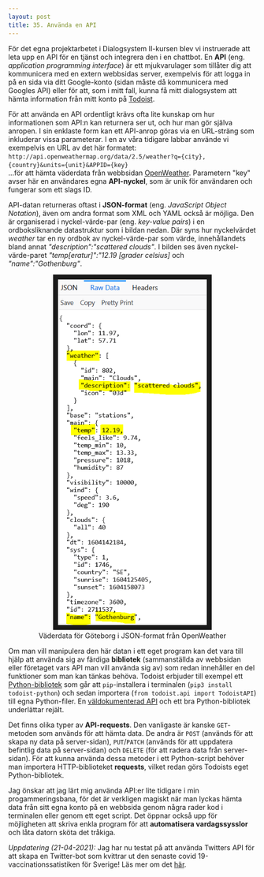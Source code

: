```yaml
---
layout: post
title: 35. Använda en API
---
```


För det egna projektarbetet i Dialogsystem II-kursen blev vi instruerade att leta upp en API för en tjänst och integrera den i en chattbot. En **API** (eng. *application programming interface*) är ett mjukvarulager som tillåter dig att kommunicera med en extern webbsidas server, exempelvis för att logga in på en sida via ditt Google-konto (sidan måste då kommunicera med Googles API) eller för att, som i mitt fall, kunna få mitt dialogsystem att hämta information från mitt konto på [Todoist](https://todoist.com/app/). 

För att använda en API ordentligt krävs ofta lite kunskap om hur informationen som API:n kan returnera ser ut, och hur man gör själva anropen. I sin enklaste form kan ett API-anrop göras via en URL-sträng som inkluderar vissa parameterar. I en av våra tidigare labbar använde vi exempelvis en URL av det här formatet:<br> `http://api.openweathermap.org/data/2.5/weather?q={city},{country}&units={unit}&APPID={key}`<br> 
...för att hämta väderdata från webbsidan [OpenWeather](https://openweathermap.org/). Parametern "key" avser här en användares egna **API-nyckel**, som är unik för användaren och fungerar som ett slags ID.

API-datan returneras oftast i **JSON-format** (eng. *JavaScript Object Notation*), även om andra format som XML och YAML också är möjliga. Den är organiserad i nyckel-värde-par (eng. *key-value pairs*) i en ordboksliknande datastruktur som i bildan nedan. Där syns hur nyckelvärdet *weather* tar en ny ordbok av nyckel-värde-par som värde, innehållandets bland annat *"description":"scattered clouds"*. I bilden ses även nyckel-värde-paret *"temp[eratur]":"12.19 [grader celsius]* och *"name":"Gothenburg"*.  

<p align="center">
<img src="/images/openweather_json.PNG" alt="JSON-data från OpenWeather" width="60%" height="auto" border="10" /><br>
Väderdata för Göteborg i JSON-format från OpenWeather</p> 

Om man vill manipulera den här datan i ett eget program kan det vara till hjälp att använda sig av färdiga **bibliotek** (sammanställda av webbsidan eller företaget vars API man vill använda sig av) som redan innehåller en del funktioner som man kan tänkas behöva. Todoist erbjuder till exempel ett [Python-bibliotek](https://github.com/Doist/todoist-python) som går att `pip`-installera i terminalen (`pip3 install todoist-python`) och sedan importera (`from todoist.api import TodoistAPI`) till egna Python-filer. En [väldokumenterad API](https://developer.todoist.com/sync/v8/?python#overview) och ett bra Python-bibliotek underlättar rejält.

Det finns olika typer av **API-requests**. Den vanligaste är kanske `GET`-metoden som används för att hämta data. De andra är `POST` (används för att skapa ny data på server-sidan), `PUT`/`PATCH` (används för att uppdatera befintlig data på server-sidan) och `DELETE` (för att radera data från server-sidan). För att kunna använda dessa metoder i ett Python-script behöver man importera HTTP-biblioteket **requests**, vilket redan görs Todoists eget Python-bibliotek.

Jag önskar att jag lärt mig använda API:er lite tidigare i min progammeringsbana, för det är verkligen magiskt när man lyckas hämta data från sitt egna konto på en webbsida genom några rader kod i terminalen eller genom ett eget script. Det öppnar också upp för möjligheten att skriva enkla program för att **automatisera vardagssysslor** och låta datorn sköta det tråkiga.

*Uppdatering (21-04-2021):* Jag har nu testat på att använda Twitters API för att skapa en Twitter-bot som kvittrar ut den senaste covid 19-vaccinationssatistiken för Sverige! Läs mer om det [här](https://datatjej.github.io/Vaccinationsboten-ett-miniprojekt/).